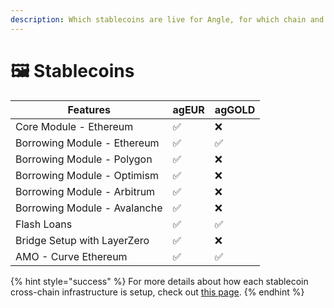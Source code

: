 ```yaml
---
description: Which stablecoins are live for Angle, for which chain and with which features?
---
```


# 🖼 Stablecoins

| Features                     | agEUR | agGOLD |
| ---------------------------- | ----- | ------ |
| Core Module - Ethereum       | ✅    | ❌     |
| Borrowing Module - Ethereum  | ✅    | ✅     |
| Borrowing Module - Polygon   | ✅    | ❌     |
| Borrowing Module - Optimism  | ✅    | ❌     |
| Borrowing Module - Arbitrum  | ✅    | ❌     |
| Borrowing Module - Avalanche | ✅    | ❌     |
| Flash Loans                  | ✅    | ✅     |
| Bridge Setup with LayerZero  | ✅    | ❌     |
| AMO - Curve Ethereum         | ✅    | ✅     |

{% hint style="success" %}
For more details about how each stablecoin cross-chain infrastructure is setup, check out [this page](./other/cross-chain.md#bridge-solutions).
{% endhint %}
